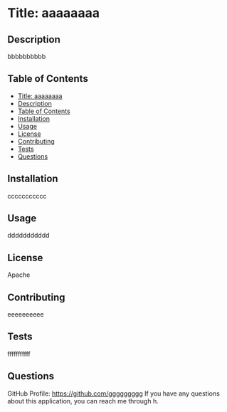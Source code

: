 # Title: aaaaaaaa
## Description
bbbbbbbbbb
## Table of Contents
  - [Title: aaaaaaaa](#title-aaaaaaaa)
  - [Description](#description)
  - [Table of Contents](#table-of-contents)
  - [Installation](#installation)
  - [Usage](#usage)
  - [License](#license)
  - [Contributing](#contributing)
  - [Tests](#tests)
  - [Questions](#questions)
## Installation
ccccccccccc
## Usage
ddddddddddd
## License
Apache
## Contributing
eeeeeeeeee
## Tests
fffffffffff
## Questions
GitHub Profile: https://github.com/ggggggggg
If you have any questions about this application, you can reach me through h.
